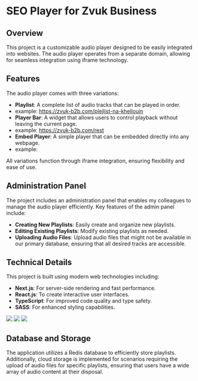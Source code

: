 # SEO Player for Zvuk Business

## Overview

This project is a customizable audio player designed to be easily integrated into websites. The audio player operates from a separate domain, allowing for seamless integration using iframe technology.

## Features

The audio player comes with three variations:

- **Playlist**: A complete list of audio tracks that can be played in order.
- example: https://zvuk-b2b.com/plejlist-na-khellouin
- **Player Bar**: A widget that allows users to control playback without leaving the current page.
- example: https://zvuk-b2b.com/rest
- **Embed Player**: A simple player that can be embedded directly into any webpage.
- example:

All variations function through iframe integration, ensuring flexibility and ease of use.

## Administration Panel

The project includes an administration panel that enables my colleagues to manage the audio player efficiently. Key features of the admin panel include:

- **Creating New Playlists**: Easily create and organize new playlists.
- **Editing Existing Playlists**: Modify existing playlists as needed.
- **Uploading Audio Files**: Upload audio files that might not be available in our primary database, ensuring that all desired tracks are accessible.

## Technical Details

This project is built using modern web technologies including:

- **Next.js**: For server-side rendering and fast performance.
- **React.js**: To create interactive user interfaces.
- **TypeScript**: For improved code quality and type safety.
- **SASS**: For enhanced styling capabilities.

<img src="https://img.shields.io/badge/next%20js-000000?style=for-the-badge&logo=nextdotjs&logoColor=whit"/>
<img src="https://img.shields.io/badge/React-20232A?style=for-the-badge&logo=react&logoColor=61DAFB"/>
<img src="https://img.shields.io/badge/TypeScript-007ACC?style=for-the-badge&logo=typescript&logoColor=white"/>

## Database and Storage

The application utilizes a Redis database to efficiently store playlists. Additionally, cloud storage is implemented for scenarios requiring the upload of audio files for specific playlists, ensuring that users have a wide array of audio content at their disposal.
